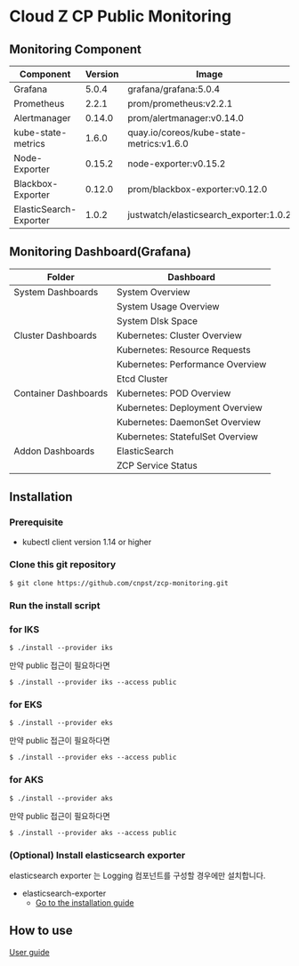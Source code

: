 # Cloud Z CP Public Monitoring

## Monitoring Component

| Component        | Version           | Image  |
| ------------- |-------------|-----|
|Grafana| 5.0.4 |grafana/grafana:5.0.4
|Prometheus|  2.2.1 |prom/prometheus:v2.2.1
|Alertmanager|  0.14.0  |prom/alertmanager:v0.14.0
|kube-state-metrics| 1.6.0 |quay.io/coreos/kube-state-metrics:v1.6.0
|Node-Exporter| 0.15.2  |node-exporter:v0.15.2
|Blackbox-Exporter| 0.12.0  |prom/blackbox-exporter:v0.12.0
|ElasticSearch-Exporter| 1.0.2  |justwatch/elasticsearch_exporter:1.0.2

## Monitoring Dashboard(Grafana)

| Folder| Dashboard        | 
|------------- |-------------|
|System Dashboards|System Overview |Worker Node System Metric|
|                 |System Usage Overview|  
|                 |System DIsk Space|  
|Cluster Dashboards|Kubernetes: Cluster Overview |
|                  |Kubernetes: Resource Requests|
|                  |Kubernetes: Performance Overview|
|                  |Etcd Cluster|
|Container Dashboards|Kubernetes: POD Overview|
|                    |Kubernetes: Deployment Overview|
|                    |Kubernetes: DaemonSet Overview|
|                    |Kubernetes: StatefulSet Overview|
|Addon Dashboards|ElasticSearch|
|                |ZCP Service Status|

## Installation

### Prerequisite

* kubectl client version 1.14 or higher

### Clone this git repository

```
$ git clone https://github.com/cnpst/zcp-monitoring.git
```

### Run the install script

### for IKS

```
$ ./install --provider iks
```

만약 public 접근이 필요하다면

```
$ ./install --provider iks --access public
```

### for EKS

```
$ ./install --provider eks
```

만약 public 접근이 필요하다면

```
$ ./install --provider eks --access public
```

### for AKS

```
$ ./install --provider aks
```

만약 public 접근이 필요하다면

```
$ ./install --provider aks --access public
```

### (Optional) Install elasticsearch exporter

elasticsearch exporter 는 Logging 컴포넌트를 구성할 경우에만 설치합니다.

* elasticsearch-exporter
  * [Go to the installation guide](helm/elasticsearch-exporter/README.md)

## How to use

[User guide](https://support.cloudz.co.kr/support/solutions/articles/42000042547-%EB%AA%A8%EB%8B%88%ED%84%B0%EB%A7%81-%EC%A1%B0%ED%9A%8C-cluster-admin-)